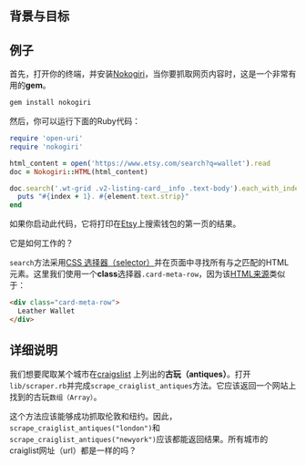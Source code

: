 ## 背景与目标

## 例子

首先，打开你的终端，并安装[Nokogiri](http://www.nokogiri.org/)，当你要抓取网页内容时，这是一个非常有用的**gem**。

```bash
gem install nokogiri
```

然后，你可以运行下面的Ruby代码：

```ruby
require 'open-uri'
require 'nokogiri'

html_content = open('https://www.etsy.com/search?q=wallet').read
doc = Nokogiri::HTML(html_content)

doc.search('.wt-grid .v2-listing-card__info .text-body').each_with_index do |element, index|
  puts "#{index + 1}. #{element.text.strip}"
end
```

如果你启动此代码，它将打印在[Etsy](https://www.etsy.com/search?q=wallet)上搜索钱包的第一页的结果。

它是如何工作的？

`search`方法采用[CSS 选择器（selector）](https://developer.mozilla.org/zh-CN/docs/Learn/CSS/Building_blocks/Selectors)并在页面中寻找所有与之匹配的HTML元素。这里我们使用一个**class**选择器`.card-meta-row`，因为该[HTML来源](https://support.mozilla.org/en-US/questions/873324)类似于：

```html
<div class="card-meta-row">
  Leather Wallet
</div>
```

## 详细说明

我们想要爬取某个城市在[craigslist](https://craigslist.org/) 上列出的**古玩（antiques）**。打开 `lib/scraper.rb`并完成`scrape_craiglist_antiques`方法。它应该返回一个网站上找到的古玩`数组（Array）`。

这个方法应该能够成功抓取伦敦和纽约。因此，`scrape_craiglist_antiques("london")`和`scrape_craiglist_antiques("newyork")`应该都能返回结果。所有城市的craiglist网址（url）都是一样的吗？
